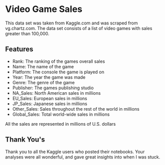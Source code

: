 # Video Game Sales
This data set was taken from Kaggle.com and was scraped from vg.chartz.com. The data set consists of a list of video games with sales greater than 100,000.

## Features
- Rank: The ranking of the games overall sales
- Name: The name of the game
- Platform: The console the game is played on
- Year: The year the game was made
- Genre: The genre of the game
- Publisher: The games publishing studio
- NA_Sales: North American sales in millions
- EU_Sales: European sales in millions
- JP_Sales: Japanese sales in millions
- Other_Sales: Sales throughout the rest of the world in millions
- Global_Sales: Total world-wide sales in millions

All the sales are represented in millions of U.S. dollars

## Thank You's
Thank you to all the Kaggle users who posted their notebooks. Your analyses were all wonderful, and gave great insights into when I was stuck.
